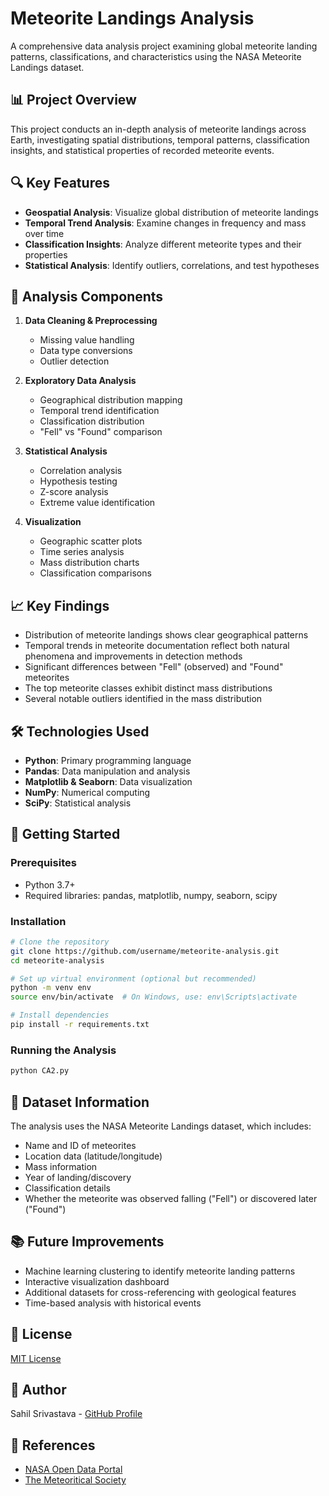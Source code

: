 # Meteorite Landings Analysis

A comprehensive data analysis project examining global meteorite landing patterns, classifications, and characteristics using the NASA Meteorite Landings dataset.

## 📊 Project Overview

This project conducts an in-depth analysis of meteorite landings across Earth, investigating spatial distributions, temporal patterns, classification insights, and statistical properties of recorded meteorite events.

## 🔍 Key Features

- **Geospatial Analysis**: Visualize global distribution of meteorite landings
- **Temporal Trend Analysis**: Examine changes in frequency and mass over time
- **Classification Insights**: Analyze different meteorite types and their properties
- **Statistical Analysis**: Identify outliers, correlations, and test hypotheses

## 🧪 Analysis Components

1. **Data Cleaning & Preprocessing**
   - Missing value handling
   - Data type conversions
   - Outlier detection

2. **Exploratory Data Analysis**
   - Geographical distribution mapping
   - Temporal trend identification
   - Classification distribution
   - "Fell" vs "Found" comparison

3. **Statistical Analysis**
   - Correlation analysis
   - Hypothesis testing
   - Z-score analysis
   - Extreme value identification

4. **Visualization**
   - Geographic scatter plots
   - Time series analysis
   - Mass distribution charts
   - Classification comparisons

## 📈 Key Findings

- Distribution of meteorite landings shows clear geographical patterns
- Temporal trends in meteorite documentation reflect both natural phenomena and improvements in detection methods
- Significant differences between "Fell" (observed) and "Found" meteorites
- The top meteorite classes exhibit distinct mass distributions
- Several notable outliers identified in the mass distribution

## 🛠️ Technologies Used

- **Python**: Primary programming language
- **Pandas**: Data manipulation and analysis
- **Matplotlib & Seaborn**: Data visualization
- **NumPy**: Numerical computing
- **SciPy**: Statistical analysis

## 🚀 Getting Started

### Prerequisites

- Python 3.7+
- Required libraries: pandas, matplotlib, numpy, seaborn, scipy

### Installation

```bash
# Clone the repository
git clone https://github.com/username/meteorite-analysis.git
cd meteorite-analysis

# Set up virtual environment (optional but recommended)
python -m venv env
source env/bin/activate  # On Windows, use: env\Scripts\activate

# Install dependencies
pip install -r requirements.txt
```

### Running the Analysis

```bash
python CA2.py
```


## 📝 Dataset Information

The analysis uses the NASA Meteorite Landings dataset, which includes:
- Name and ID of meteorites
- Location data (latitude/longitude)
- Mass information
- Year of landing/discovery
- Classification details
- Whether the meteorite was observed falling ("Fell") or discovered later ("Found")

## 📚 Future Improvements

- Machine learning clustering to identify meteorite landing patterns
- Interactive visualization dashboard
- Additional datasets for cross-referencing with geological features
- Time-based analysis with historical events

## 📄 License

[MIT License](LICENSE)

## 👤 Author

Sahil Srivastava - [GitHub Profile](https://github.com/Sahilsr10)

## 🔗 References

- [NASA Open Data Portal](https://data.nasa.gov/)
- [The Meteoritical Society](https://www.lpi.usra.edu/meteor/)
